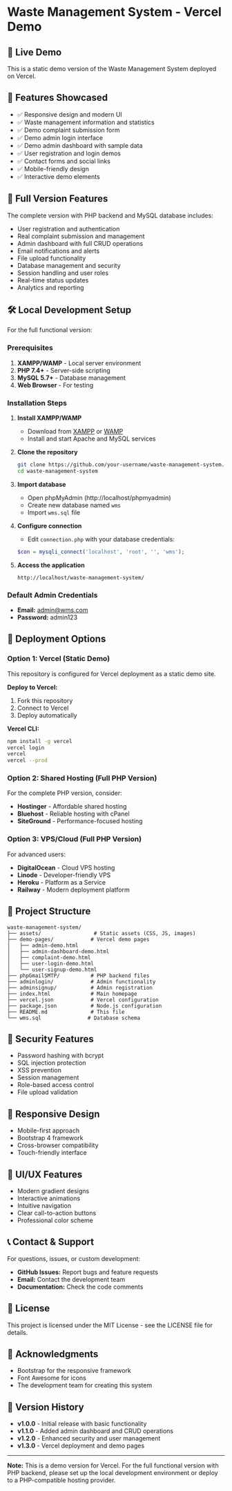 # Waste Management System - Vercel Demo

## 🚀 Live Demo
This is a static demo version of the Waste Management System deployed on Vercel.

## 🌟 Features Showcased
- ✅ Responsive design and modern UI
- ✅ Waste management information and statistics
- ✅ Demo complaint submission form
- ✅ Demo admin login interface
- ✅ Demo admin dashboard with sample data
- ✅ User registration and login demos
- ✅ Contact forms and social links
- ✅ Mobile-friendly design
- ✅ Interactive demo elements

## 🔧 Full Version Features
The complete version with PHP backend and MySQL database includes:
- User registration and authentication
- Real complaint submission and management
- Admin dashboard with full CRUD operations
- Email notifications and alerts
- File upload functionality
- Database management and security
- Session handling and user roles
- Real-time status updates
- Analytics and reporting

## 🛠️ Local Development Setup
For the full functional version:

### Prerequisites
1. **XAMPP/WAMP** - Local server environment
2. **PHP 7.4+** - Server-side scripting
3. **MySQL 5.7+** - Database management
4. **Web Browser** - For testing

### Installation Steps
1. **Install XAMPP/WAMP**
   - Download from [XAMPP](https://www.apachefriends.org/) or [WAMP](https://www.wampserver.com/)
   - Install and start Apache and MySQL services

2. **Clone the repository**
   ```bash
   git clone https://github.com/your-username/waste-management-system.git
   cd waste-management-system
   ```

3. **Import database**
   - Open phpMyAdmin (http://localhost/phpmyadmin)
   - Create new database named `wms`
   - Import `wms.sql` file

4. **Configure connection**
   - Edit `connection.php` with your database credentials:
   ```php
   $con = mysqli_connect('localhost', 'root', '', 'wms');
   ```

5. **Access the application**
   ```
   http://localhost/waste-management-system/
   ```

### Default Admin Credentials
- **Email:** admin@wms.com
- **Password:** admin123

## 🚀 Deployment Options

### Option 1: Vercel (Static Demo)
This repository is configured for Vercel deployment as a static demo site.

**Deploy to Vercel:**
1. Fork this repository
2. Connect to Vercel
3. Deploy automatically

**Vercel CLI:**
```bash
npm install -g vercel
vercel login
vercel
vercel --prod
```

### Option 2: Shared Hosting (Full PHP Version)
For the complete PHP version, consider:
- **Hostinger** - Affordable shared hosting
- **Bluehost** - Reliable hosting with cPanel
- **SiteGround** - Performance-focused hosting

### Option 3: VPS/Cloud (Full PHP Version)
For advanced users:
- **DigitalOcean** - Cloud VPS hosting
- **Linode** - Developer-friendly VPS
- **Heroku** - Platform as a Service
- **Railway** - Modern deployment platform

## 📁 Project Structure
```
waste-management-system/
├── assets/                 # Static assets (CSS, JS, images)
├── demo-pages/            # Vercel demo pages
│   ├── admin-demo.html
│   ├── admin-dashboard-demo.html
│   ├── complaint-demo.html
│   ├── user-login-demo.html
│   └── user-signup-demo.html
├── phpGmailSMTP/          # PHP backend files
├── adminlogin/            # Admin functionality
├── adminsignup/           # Admin registration
├── index.html             # Main homepage
├── vercel.json            # Vercel configuration
├── package.json           # Node.js configuration
├── README.md              # This file
└── wms.sql               # Database schema
```

## 🔐 Security Features
- Password hashing with bcrypt
- SQL injection protection
- XSS prevention
- Session management
- Role-based access control
- File upload validation

## 📱 Responsive Design
- Mobile-first approach
- Bootstrap 4 framework
- Cross-browser compatibility
- Touch-friendly interface

## 🎨 UI/UX Features
- Modern gradient designs
- Interactive animations
- Intuitive navigation
- Clear call-to-action buttons
- Professional color scheme

## 📞 Contact & Support
For questions, issues, or custom development:
- **GitHub Issues:** Report bugs and feature requests
- **Email:** Contact the development team
- **Documentation:** Check the code comments

## 📄 License
This project is licensed under the MIT License - see the LICENSE file for details.

## 🙏 Acknowledgments
- Bootstrap for the responsive framework
- Font Awesome for icons
- The development team for creating this system

## 🔄 Version History
- **v1.0.0** - Initial release with basic functionality
- **v1.1.0** - Added admin dashboard and CRUD operations
- **v1.2.0** - Enhanced security and user management
- **v1.3.0** - Vercel deployment and demo pages

---

**Note:** This is a demo version for Vercel. For the full functional version with PHP backend, please set up the local development environment or deploy to a PHP-compatible hosting provider.
